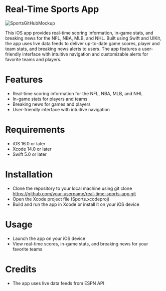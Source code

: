 # Real-Time Sports App
![SportsGitHubMockup](https://user-images.githubusercontent.com/79627666/226759059-94652f88-7175-43df-bcb2-778f2b733677.png)

This iOS app provides real-time scoring information, in-game stats, and breaking news for the NFL, NBA, MLB, and NHL. Built using Swift and UIKit, the app uses live data feeds to deliver up-to-date game scores, player and team stats, and breaking news alerts to users. The app features a user-friendly interface with intuitive navigation and customizable alerts for favorite teams and players.

# Features
- Real-time scoring information for the NFL, NBA, MLB, and NHL
- In-game stats for players and teams
- Breaking news for games and players
- User-friendly interface with intuitive navigation

# Requirements
- iOS 16.0 or later
- Xcode 14.0 or later
- Swift 5.0 or later

# Installation
- Clone the repository to your local machine using git clone https://github.com/your-username/real-time-sports-app.git
- Open the Xcode project file (Sports.xcodeproj)
- Build and run the app in Xcode or install it on your iOS device

# Usage
- Launch the app on your iOS device
- View real-time scores, in-game stats, and breaking news for your favorite teams

# Credits
- The app uses live data feeds from ESPN API
